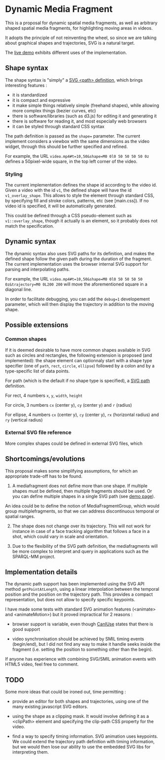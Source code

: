 # Dynamic Media Fragment

This is a proposal for dynamic spatial media fragments, as well as
arbitrary shaped spatial media fragments, for highlighting moving
areas in videos. 

It adopts the principle of not reinventing the wheel, so since we are
talking about graphical shapes and trajectories, SVG is a natural
target.

The [live demo](http://olivieraubert.net/dynamic-media-fragments/)
exhibits different uses of the implementation.

## Shape syntax

The shape syntax is "simply" a [SVG &lt;path>
definition](https://developer.mozilla.org/en-US/docs/Web/SVG/Tutorial/Paths),
which brings interesting features :

- it is standardized
- it is compact and expressive
- it make simple things relatively simple (freehand shapes), while allowing more complex things (bezier curves, etc)
- there is software/libraries (such as d3.js) for editing it and generating it
- there is software for reading it, and most especially web browsers
- it can be styled through standard CSS syntax

The path definition is passed as the `shape=` parameter. The
current implement considers a viewbox with the same dimensions as the
video widget, through this should be further specified and refined.

For example, the URL ```video.mp4#t=10,50&shape=M0 0l0 50 50 50 50 0z```
defines a 50pixel-wide square, in the top left corner of the video.

### Styling

The current implementation defines the shape id according to the video
id. Given a video with the id `v1`, the defined shape will have the id
`v1_overlay_shape`. This allows to style the element through standard
CSS, by specifying fill and stroke colors, patterns, etc (see
[main.css]). If no video id is specified, it will be automatically
generated.

This could be defined through a CSS pseudo-element such as
`v1::overlay_shape`, though it actually is an element, so it
probably does not match the specification.

## Dynamic syntax

The dynamic syntax also uses SVG paths for its definition, and makes
the defined shape follow the given path during the duration of the
fragment. The current implementation uses the browser internal SVG
support for parsing and interpolating paths.

For example, the URL ```video.mp4#t=10,50&shape=M0 0l0 50 50 50 50 0z&trajectory=M0 0L200 200```
will move the aforementioned square in a diagonal line.

In order to facilitate debugging, you can add the ``debug=1``
developement parameter, which will then display the trajectory in
addition to the moving shape.

## Possible extensions

### Common shapes

If it is deemed desirable to have more common shapes available in SVG
such as circles and rectangles, the following extension is proposed
(and implemented): the shape element can optionnaly start with a shape
type specifier (one of `path`, `rect`, `circle`, `ellipse`) followed
by a colon and by a type-specific list of data points.

For path (which is the default if no shape type is specified), a [SVG
path](https://developer.mozilla.org/en-US/docs/Web/SVG/Tutorial/Paths)
definition.

For rect, 4 numbers `x`, `y`, `width`, `height`

For circle, 3 numbers `cx` (center y), `cy` (center y) and `r` (radius)

For ellipse, 4 numbers `cx` (center y), `cy` (center y), `rx`
(horizontal radius) and `ry` (vertical radius)

### External SVG file reference

More complex shapes could be defined in external SVG files, which 
## Shortcomings/evolutions

This proposal makes some simplifying assumptions, for which an
appropriate trade-off has to be found.

1. A mediafragment does not define more than one shape. If multiple
shapes must be defined, then multiple fragments should be used. Or you
can define multiple shapes in a single SVG path (see [demo page](http://olivieraubert.net/dynamic-media-fragments/#v7)).

An idea could be to define the notion of MediaFragmentGroup, which
would group multiplefragments, so that we can address discontinuous
temporal or spatial ranges.

2. The shape does not change over its trajectory. This will not work
for instance in case of a face tracking algorithm that follows a face
in a shot, which could vary in scale and orientation.

3. Due to the flexibility of the SVG path definition, the
mediafragments will be more complex to interpret and query in
applications such as the SPARQL-MM project.

## Implementation details

The dynamic path support has been implemented using the SVG API method
`getPointAtLength`, using a linear interpolation between the temporal
position and the position on the trajectory path. This provides a
compact representation, but does not allow to specify specific keypoints.

I have made some tests with standard SVG animation features
(&lt;animate> and &lt;animateMotion>) but it proved impractical for 2 reasons :

- browser support is variable, even though
  [CanIUse](http://caniuse.com/#feat=svg-smil) states that there is
  good support

- video synchronisation should be achieved by SMIL timing events
  (begin/end), but I did not find any way to make it handle seeks
  inside the fragment (i.e. setting the position to something other
  than the begin).

If anyone has experience with combining SVG/SMIL animation events with
HTML5 video, feel free to comment.

## TODO

Some more ideas that could be ironed out, time permitting :

- provide an editor for both shapes and trajectories, using one of the
  many existing javascript SVG editors.

- using the shape as a clipping mask. It would involve defining it as a
  &lt;clipPath> element and specifying the clip-path CSS property for
  the video.

- find a way to specify timing information. SVG animation uses
  keypoints. We could extend the trajectory path definition with
  timing information, but we would then lose our ability to use the
  embedded SVG libs for interpreting them.
